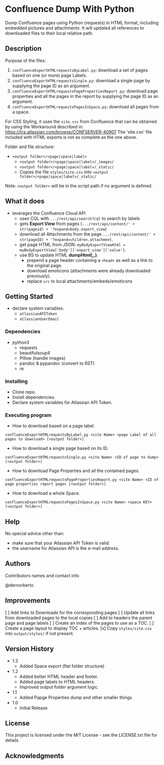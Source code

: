 # Confluence Dump With Python

Dump Confluence pages using Python (requests) in HTML format, including embedded pictures and attachments.
It will updated all references to downloaded files to their local relative path.

## Description

Purpose of the files:
1. `confluenceExportHTMLrequestsByLabel.py`: download a set of pages based on one (or more) page Labels.
2. `confluenceExportHTMLrequestsSingle.py`: download a single page by supplying the page ID as an argument.
3. `confluenceExportHTMLrequestsPagePropertiesReport.py`: download page properties and all the pages in the report by supplying the page ID as an argument.
4. `confluenceExportHTMLrequestsPagesInSpace.py`: download all pages from a space.

For CSS Styling, it uses the `site.css` from Confluence that can be obtained by using the Workaround described in: https://jira.atlassian.com/browse/CONFSERVER-40907
The 'site.css' file included with HTML exports is not as complete as the one above.

Folder and file structure:

* `<output folder>/<page|space|label>`
  * `<output folder>/<page|space|label>/_images/`
  * `<output folder>/<page|space|label>/_static/`
  * Copies the file `styles/site.css` into `<output folder>/<page|space|label>/_static/`

Note: `<output folder>` will be in the script path if no argument is defined.

## What it does

* leverages the Confluence Cloud API
  * uses CQL with `.../rest/api/search?cql` to search by labels
  * gets **Export View** from pages (`.../rest/api/content/' + str(pageid) + '?expand=body.export_view`)
  * download all Attachments from the page `.../rest/api/content/' + str(pageID) + '?expand=children.attachment`.
  * get page HTML from JSON: `myBodyExportViewHtml = myBodyExportView['body']['export_view']['value']`.
  * use BS to update HTML **dumpHtml(<Page HTML>,<Page Title>,<Page ID>)**.
    * prepend a page header containing a `<head>` as well as a link to the original page.
    * download emoticons (attachments were already downloaded previously).
    * replace `src` to local attachments/embeds/emoticons

## Getting Started

* declare system variables:
  * `atlassianAPIToken`
  * `atlassianUserEmail`

### Dependencies

* python3
  * requests
  * beautifulsoup4
  * Pillow (handle images)
  * pandoc & pypandoc (convert to RST)
  * re

### Installing

* Clone repo.
* Install dependencies.
* Declare system variables for Atlassian API Token.

### Executing program

* How to download based on a page label.

```
confluenceExportHTMLrequestsByLabel.py <site Name> <page Label of all pages to download> [<output folder>]
```

* How to download a single page based on its ID.

```
confluenceExportHTMLrequestsSingle.py <site Name> <ID of page to dump> [<output folder>]
```

* How to download Page Properties and all the contained pages.

```
confluenceExportHTMLrequestsPagePropertiesReport.py <site Name> <ID of page properties report page> [<output folder>]
```

* How to download a whole Space.

```
confluenceExportHTMLrequestsPagesInSpace.py <site Name> <space KEY> [<output folder>]
```

## Help

No special advice other than:
* make sure that your Atlassian API Token is valid.
* the username for Atlassian API is the e-mail address.


## Authors

Contributors names and contact info

@dernorberto

## Improvements

[ ] Add links to Downloads for the corresponding pages
[ ] Update all links from downloaded pages to the local copies
[ ] Add to headers the parent page and page labels
[ ] Create an index of the pages to use as a TOC.
[ ] Create a page layout to display TOC + articles.
[x] Copy `styles/site.css` into `output/styles/` if not present.

## Version History

* 1.3
  * Added Space export (flat folder structure)
* 1.2
  * Added better HTML header and footer.
  * Added page labels to HTML headers.
  * Improved output folder argument logic.
* 1.1
  * Added Papge Properties dump and other smaller things
* 1.0
  * Initial Release

## License

This project is licensed under the MIT License - see the LICENSE.txt file for details

## Acknowledgments

